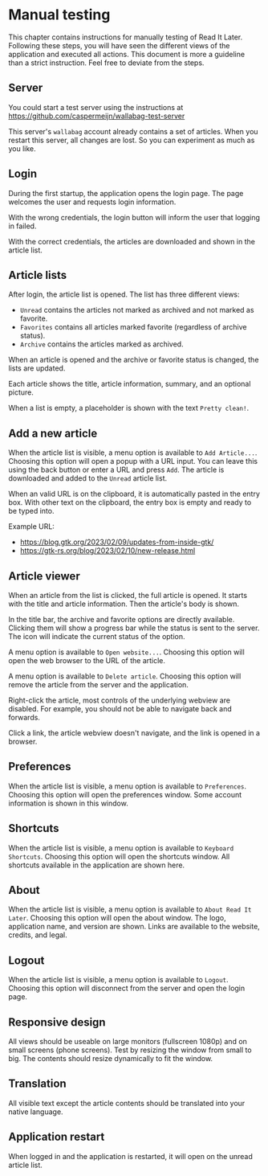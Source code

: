 <!-- SPDX-License-Identifier: CC-BY-SA-4.0 -->
<!-- Copyright 2023 Casper Meijn <casper@meijn.net> -->

# Manual testing
This chapter contains instructions for manually testing of Read It Later. Following these steps, you will have seen the different views of the application and executed all actions. This document is more a guideline than a strict instruction. Feel free to deviate from the steps.

## Server
You could start a test server using the instructions at https://github.com/caspermeijn/wallabag-test-server

This server's `wallabag` account already contains a set of articles. When you restart this server, all changes are lost. So you can experiment as much as you like.

## Login
During the first startup, the application opens the login page. The page welcomes the user and requests login information.

With the wrong credentials, the login button will inform the user that logging in failed.

With the correct credentials, the articles are downloaded and shown in the article list.

## Article lists
After login, the article list is opened. The list has three different views:
- `Unread` contains the articles not marked as archived and not marked as favorite.
- `Favorites` contains all articles marked favorite (regardless of archive status).
- `Archive` contains the articles marked as archived.

When an article is opened and the archive or favorite status is changed, the lists are updated.

Each article shows the title, article information, summary, and an optional picture.

When a list is empty, a placeholder is shown with the text `Pretty clean!`.

## Add a new article
When the article list is visible, a menu option is available to `Add Article...`. Choosing this option will open a popup with a URL input. You can leave this using the back button or enter a URL and press `Add`. The article is downloaded and added to the `Unread` article list.

When an valid URL is on the clipboard, it is automatically pasted in the entry box. With other text on the clipboard, the entry box is empty and ready to be typed into.

Example URL:
- https://blog.gtk.org/2023/02/09/updates-from-inside-gtk/
- https://gtk-rs.org/blog/2023/02/10/new-release.html

## Article viewer
When an article from the list is clicked, the full article is opened. It starts with the title and article information. Then the article's body is shown.

In the title bar, the archive and favorite options are directly available. Clicking them will show a progress bar while the status is sent to the server. The icon will indicate the current status of the option.

A menu option is available to `Open website...`. Choosing this option will open the web browser to the URL of the article.

A menu option is available to `Delete article`. Choosing this option will remove the article from the server and the application.

Right-click the article, most controls of the underlying webview are disabled. For example, you should not be able to navigate back and forwards.

Click a link, the article webview doesn't navigate, and the link is opened in a browser.

## Preferences
When the article list is visible, a menu option is available to `Preferences`. Choosing this option will open the preferences window. Some account information is shown in this window.

## Shortcuts
When the article list is visible, a menu option is available to `Keyboard Shortcuts`. Choosing this option will open the shortcuts window. All shortcuts available in the application are shown here.

## About
When the article list is visible, a menu option is available to `About Read It Later`. Choosing this option will open the about window. The logo, application name, and version are shown. Links are available to the website, credits, and legal.

## Logout
When the article list is visible, a menu option is available to `Logout`. Choosing this option will disconnect from the server and open the login page.

## Responsive design
All views should be useable on large monitors (fullscreen 1080p) and on small screens (phone screens). Test by resizing the window from small to big. The contents should resize dynamically to fit the window.

## Translation
All visible text except the article contents should be translated into your native language.

## Application restart
When logged in and the application is restarted, it will open on the unread article list.
